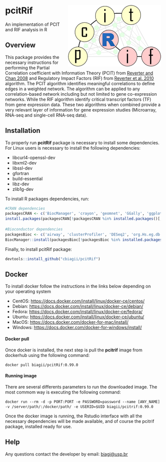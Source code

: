 # pcitRif <img src="vignettes/logo.png" align="right" width="300" />
An implementation of PCIT and RIF analysis in R

## Overview
This package provides the necessary instructions for performing the Partial Correlation coefficient with Information Theory (PCIT) from [Reverter and Chan 2008](https://doi.org/10.1093/bioinformatics/btn482) and Regulatory Impact Factors (RIF) from [Reverter et al. 2010](https://doi.org/10.1093/bioinformatics/btq051) algorithm. The PCIT algorithm identifies meaningful correlations to define edges in a weighted network. The algorithm can be applied to any correlation-based network including but not limited to gene co-expression networks. While the RIF algorithm identify critical transcript factors (TF) from gene expression data. These two algorithms when combined provide a very relevant layer of information for gene expression studies (Microarray, RNA-seq and single-cell RNA-seq data).

## Installation
To properly run <b>pcitRif</b> package is necessary to install some dependencies. For Linux users is necessary to install the following dependencies:
* libcurl4-openssl-dev
* libxml2-dev 
* libssl-dev
* gfortran
* build-essential
* libz-dev 
* zlib1g-dev

To install R packages dependencies, run:
```R
#CRAN dependencies
packagesCRAN <- c('BiocManager', 'crayon', 'geomnet', 'GGally', 'ggplot2', 'ggpubr', 'kableExtra', 'knitr', 'network', 'pbapply', 'reshape2', 'rmarkdown', 'scales', 'testthat')
install.packages(packagesCRAN[!packagesCRAN %in% installed.packages()[,1]])

#Bioconductor dependencies
packagesBioc <- c('airway', 'clusterProfiler', 'DESeq2', 'org.Hs.eg.db', 'SummarizedExperiment')
BiocManager::install(packagesBioc[!packagesBioc %in% installed.packages()[,1]])
```

Finally, to install pcitRif package:
```R
devtools::install_github("cbiagii/pcitRif")
```

## Docker
To install docker follow the instructions in the links below depending on your operating system
* CentOS: https://docs.docker.com/install/linux/docker-ce/centos/
* Debian: https://docs.docker.com/install/linux/docker-ce/debian/
* Fedora: https://docs.docker.com/install/linux/docker-ce/fedora/
* Ubuntu: https://docs.docker.com/install/linux/docker-ce/ubuntu/
* MacOS: https://docs.docker.com/docker-for-mac/install/
* Windows: https://docs.docker.com/docker-for-windows/install/

#### Docker pull
Once docker is installed, the next step is pull the **pcitrif** image from dockerhub using the following command:
```docker
docker pull biagii/pcitRif:0.99.0
```

#### Running image
There are several differents parameters to run the downloaded image. The most commom way is executing the following command:
```docker
docker run --rm -d -p PORT:PORT -e PASSWORD=password --name [ANY_NAME] -v /server/path/:/docker/path/ -e USERID=$UID biagii/pcitrif:0.99.0
```
Once the docker image is running, the Rstudio interface with all the necessary dependencies will be made available, and of course the pcitrif package, installed ready for use.

## Help
<p>Any questions contact the developer by email: <a href="#">biagi@usp.br</a></p>
